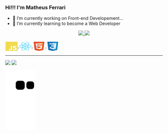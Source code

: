 
### Hi!!! I'm Matheus Ferrari
- 🔭 I’m currently working on Front-end Developement...
- 🌱 I’m currently learning to become a Web Developer


<div align="center">
  <a href="https://github.com/ferr7s">
  <img height="180em" src="https://github-readme-stats.vercel.app/api?username=ferr7s&show_icons=true&theme=dracula&include_all_commits=true&count_private=true"/>
  <img height="180em" src="https://github-readme-stats.vercel.app/api/top-langs/?username=ferr7s&layout=compact&langs_count=7&theme=dracula"/>
</div>  
<div style="display: inline_block"><br>
  <img align="center" alt="Js" height="30" width="40" src="https://raw.githubusercontent.com/devicons/devicon/master/icons/javascript/javascript-plain.svg">
  <img align="center" alt="React" height="30" width="40" src="https://raw.githubusercontent.com/devicons/devicon/master/icons/react/react-original.svg">
  <img align="center" alt="HTML" height="30" width="40" src="https://raw.githubusercontent.com/devicons/devicon/master/icons/html5/html5-original.svg">
  <img align="center" alt="CSS" height="30" width="40" src="https://raw.githubusercontent.com/devicons/devicon/master/icons/css3/css3-original.svg">
</div>
  
  <hr>
  
  <div>
  <a href = "mailto:ferraridamasceno27@gmail.com"><img src="https://img.shields.io/badge/-Gmail-%23333?style=for-the-badge&logo=gmail&logoColor=white" target="_blank"></a>
  <a href="https://www.linkedin.com/in/matheus-ferrari-589141189/" target="_blank"><img src="https://img.shields.io/badge/-LinkedIn-%230077B5?style=for-the-badge&logo=linkedin&logoColor=white" target="_blank"></a>
  </div> 
  
  ![Snake animation](https://github.com/ferr7s/ferr7s/blob/output/github-contribution-grid-snake.svg)
  
